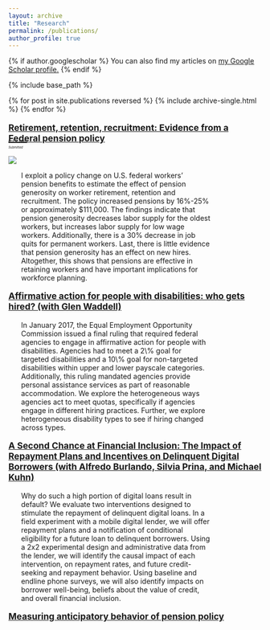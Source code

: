 ```yaml
---
layout: archive
title: "Research"
permalink: /publications/
author_profile: true
---
```


<style>
img {
    max-width: 80%;
    width: auto;
    height: auto;
    vertical-align: middle;
    border: 0;
    display:flex;
    align-items: center;
}
</style>

{% if author.googlescholar %}
  You can also find my articles on <u><a href="{{author.googlescholar}}">my Google Scholar profile</a>.</u>
{% endif %}

{% include base_path %}

{% for post in site.publications reversed %}
  {% include archive-single.html %}
{% endfor %}

<p style="font-size: 1.25em; text-decoration: underline; font-weight: bold; margin-bottom: -15px"> 
Retirement, retention, recruitment: Evidence from a Federal pension policy
</p>

<p style="font-size: 6; font-style: italic;">
<a href="http://brockmwilson.github.io/files/Wilson-Pension-Labor-Outcomes_20231015.pdf">
Link to paper
</a>
</p>

<p style="font-size: 6; font-style: italic;"> Submitted</p>

![](images/pension-labor-outcomes2.png)

<p style="margin-left: 5%; margin-right: 20%;"> 
I exploit a policy change on U.S. federal workers’ pension benefits to estimate the effect of pension generosity on worker retirement, retention and recruitment. The policy increased pensions by 16%-25% or approximately $111,000. The findings indicate that pension generosity decreases labor supply for the oldest workers, but increases labor supply for low wage workers. Additionally, there is a 30% decrease in job quits for permanent workers. Last, there is little evidence that pension generosity has an effect on new hires. Altogether, this shows that pensions are effective in retaining workers and have important implications for workforce planning.
</p>

<p style="font-size: 1.25em; text-decoration: underline; font-weight: bold;"> Affirmative action for people with disabilities: who gets hired? (with Glen Waddell) </p>

<p style="margin-left: 5%; margin-right: 20%;"> 
In January 2017, the Equal Employment Opportunity Commission issued a final ruling that required federal agencies to engage in affirmative action for people with disabilities. Agencies had to meet a 2\% goal for targeted disabilities and a 10\% goal for non-targeted disabilities within upper and lower payscale categories. Additionally, this ruling mandated agencies provide personal assistance services as part of reasonable accommodation. We explore the heterogeneous ways agencies act to meet quotas, specifically if agencies engage in different hiring practices. Further, we explore heterogeneous disability types to see if hiring changed across types.
</p>

<p style="font-size: 1.25em; text-decoration: underline; font-weight: bold;"> A Second Chance at Financial Inclusion: The Impact of Repayment Plans and Incentives on Delinquent Digital Borrowers (with Alfredo Burlando, Silvia Prina, and Michael Kuhn) </p>

<p style="margin-left: 5%; margin-right: 20%;"> 
Why do such a high portion of digital loans result in default? We evaluate two interventions designed to stimulate the repayment of delinquent digital loans. In a field experiment with a mobile digital lender, we will offer repayment plans and a notification of conditional eligibility for a future loan to delinquent borrowers.  Using a 2x2 experimental design and administrative data from the lender, we will identify the causal impact of each intervention, on repayment rates, and future credit-seeking and repayment behavior.  Using baseline and endline phone surveys, we will also identify impacts on borrower well-being, beliefs about the value of credit, and overall financial inclusion.
</p>

<p style="font-size: 1.25em; text-decoration: underline; font-weight: bold;"> Measuring anticipatory behavior of pension policy</p>

